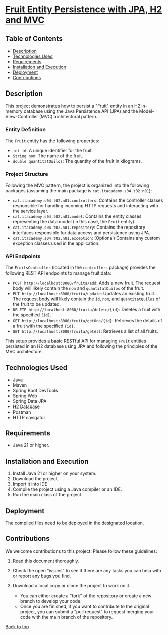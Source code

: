 <div id="top"></div>

# <u>Fruit Entity Persistence with JPA, H2 and MVC</u>

## Table of Contents
- [Description](#Description)
- [Technologies Used](#Technologies-Used)
- [Requirements](#Requirements)
- [Installation and Execution](#installation-and-execution)
- [Deployment](#Deployment)
- [Contributions](#Contributions)


## Description

This project demonstrates how to persist a "Fruit" entity in an H2 in-memory database using the Java Persistence API (JPA) and the Model-View-Controller (MVC) architectural pattern.

### Entity Definition

The `Fruit` entity has the following properties:

* `int id`: A unique identifier for the fruit.
* `String nom`: The name of the fruit.
* `double quantitatQuilos`: The quantity of the fruit in kilograms.

### Project Structure

Following the MVC pattern, the project is organized into the following packages (assuming the main package is `cat.itacademy.s04.t02.n01`):

* `cat.itacademy.s04.t02.n01.controllers`: Contains the controller classes responsible for handling incoming HTTP requests and interacting with the service layer.
* `cat.itacademy.s04.t02.n01.model`: Contains the entity classes representing the data model (in this case, the `Fruit` entity).
* `cat.itacademy.s04.t02.n01.repository`: Contains the repository interfaces responsible for data access and persistence using JPA.
* `cat.itacademy.s04.t02.n01.exception`: (Optional) Contains any custom exception classes used in the application.

### API Endpoints

The `FruitsController` (located in the `controllers` package) provides the following REST API endpoints to manage fruit data:

* `POST http://localhost:8080/fruita/add`: Adds a new fruit. The request body will likely contain the `nom` and `quantitatQuilos` of the fruit.
* `PUT http://localhost:8080/fruita/update`: Updates an existing fruit. The request body will likely contain the `id`, `nom`, and `quantitatQuilos` of the fruit to be updated.
* `DELETE http://localhost:8080/fruita/delete/{id}`: Deletes a fruit with the specified `{id}`.
* `GET http://localhost:8080/fruita/getOne/{id}`: Retrieves the details of a fruit with the specified `{id}`.
* `GET http://localhost:8080/fruita/getAll`: Retrieves a list of all fruits.

This setup provides a basic RESTful API for managing `Fruit` entities persisted in an H2 database using JPA and following the principles of the MVC architecture.

## Technologies Used

* Java
* Maven
* Spring Boot DevTools
* Spring Web
* Spring Data JPA
* H2 Database
* Postman
* HTTP navigator

## Requirements

* Java 21 or higher.

## Installation and Execution

1. 	Install Java 21 or higher on your system.
2.  Download the project.
3.  Import it into IDE
4.  Compile the project using a Java compiler or an IDE.
5.  Run the main class of the project.

## Deployment

The compiled files need to be deployed in the designated location.

## Contributions

We welcome contributions to this project. Please follow these guidelines:

1.  Read this document thoroughly.
2.  Check the open "issues" to see if there are any tasks you can help with or report any bugs you find.
3.  Download a local copy or clone the project to work on it.

	* You can either create a "fork" of the repository or create a new branch to develop your code.
	* Once you are finished, if you want to contribute to the original project, you can submit a "pull request" to request merging your code with the main branch of the repository.

[Back to top](#top)